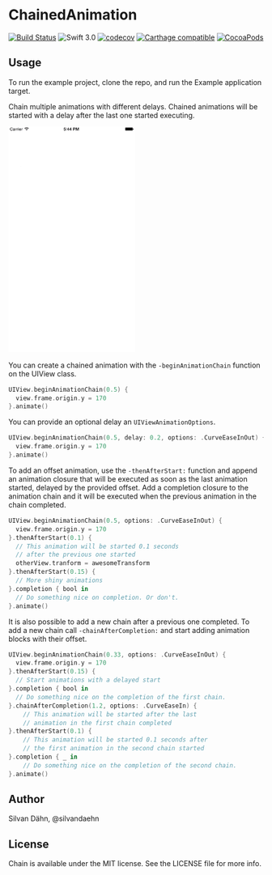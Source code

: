 # ChainedAnimation

[![Build Status](https://travis-ci.org/daehn/ChainedAnimation.svg?branch=develop)](https://travis-ci.org/daehn/ChainedAnimation) ![Swift 3.0](https://img.shields.io/badge/Swift-3.0-orange.svg?style=flat) [![codecov](https://codecov.io/gh/daehn/ChainedAnimation/branch/develop/graph/badge.svg)](https://codecov.io/gh/daehn/ChainedAnimation) [![Carthage compatible](https://img.shields.io/badge/Carthage-compatible-4BC51D.svg?style=flat)](https://github.com/Carthage/Carthage) [![CocoaPods](https://img.shields.io/cocoapods/v/ChainedAnimation.svg?style=flat)](https://cocoapods.org/pods/ChainedAnimation)

## Usage

To run the example project, clone the repo, and run the Example application target.  

Chain multiple animations with different delays. Chained animations will be started with a delay after the last one started executing.

<img src="chain-example-loop.gif" width="250">

You can create a chained animation with the `-beginAnimationChain` function on the UIView class.

```swift
UIView.beginAnimationChain(0.5) {
  view.frame.origin.y = 170
}.animate()
```

You can provide an optional delay an `UIViewAnimationOptions`.

```swift
UIView.beginAnimationChain(0.5, delay: 0.2, options: .CurveEaseInOut) {
  view.frame.origin.y = 170
}.animate()
```
To add an offset animation, use the `-thenAfterStart:` function and append an
animation closure that will be executed as soon as the last animation started, delayed by the provided offset. Add a completion
closure to the animation chain and it will be executed when the previous animation in the chain completed.

```swift
UIView.beginAnimationChain(0.5, options: .CurveEaseInOut) {
  view.frame.origin.y = 170
}.thenAfterStart(0.1) {
  // This animation will be started 0.1 seconds
  // after the previous one started
  otherView.tranform = awesomeTransform
}.thenAfterStart(0.15) {
  // More shiny animations
}.completion { bool in
  // Do something nice on completion. Or don't.
}.animate()
```

It is also possible to add a new chain after a previous one completed.
To add a new chain call `-chainAfterCompletion:` and start adding animation blocks with their offset.

```swift
UIView.beginAnimationChain(0.33, options: .CurveEaseInOut) {
  view.frame.origin.y = 170
}.thenAfterStart(0.15) {
  // Start animations with a delayed start
}.completion { bool in
  // Do something nice on the completion of the first chain.
}.chainAfterCompletion(1.2, options: .CurveEaseIn) {
    // This animation will be started after the last
    // animation in the first chain completed
}.thenAfterStart(0.1) {
    // This animation will be started 0.1 seconds after
    // the first animation in the second chain started
}.completion { _ in
    // Do something nice on the completion of the second chain.
}.animate()
```

## Author

Silvan Dähn, @silvandaehn

## License

Chain is available under the MIT license. See the LICENSE file for more info.
